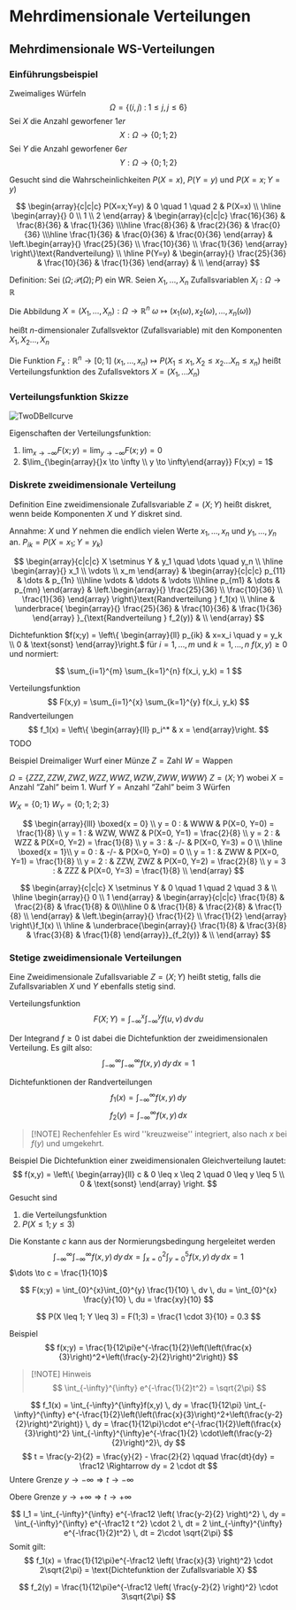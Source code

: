 # Mehrdimensionale Verteilungen
## Mehrdimensionale WS-Verteilungen
### Einführungsbeispiel
Zweimaliges Würfeln
$$
\Omega = \{(i,j) \; : \; 1 \leq j, j \leq 6\}
$$
Sei $X$ die Anzahl geworfener $1er$ 
$$ 
X : \Omega \to \{0;1;2\}
$$
Sei $Y$ die Anzahl geworfener $6er$
$$ 
Y : \Omega \to \{0;1;2\}
$$

Gesucht sind die Wahrscheinlichkeiten $P(X=x)$, $P(Y=y)$ und $P(X=x; Y=y)$ 

$$
\begin{array}{c|c|c}
P(X=x;Y=y) & 0 \quad 1 \quad 2 & P(X=x) 
\\ \hline
\begin{array}{}
0 \\ 1 \\ 2
\end{array} & 
	\begin{array}{c|c|c} 
		\frac{16}{36} & \frac{8}{36} & \frac{1}{36} \\\hline 
		\frac{8}{36} & \frac{2}{36} & \frac{0}{36} \\\hline 
		\frac{1}{36} & \frac{0}{36} & \frac{0}{36} 
	\end{array}
&   \left.\begin{array}{}
	\frac{25}{36} \\ \frac{10}{36} \\ \frac{1}{36}
	\end{array}
	\right\}\text{Randverteilung}
\\ \hline
P(Y=y) & 
	\begin{array}{}
		\frac{25}{36} & \frac{10}{36} & \frac{1}{36}
	\end{array}
	&
\\
\end{array}
$$

Definition:
Sei $(\Omega; \mathcal P(\Omega); P)$ ein WR.
Seien $X_1, \dots, X_n$ Zufallsvariablen
$X_i : \Omega \to \mathbb{R}$

Die Abbildung $X = (X_1, \dots, X_n): \Omega \to \mathbb{R}^n$ 
$\omega \mapsto (x_1(\omega), x_2(\omega), \dots, x_n(\omega))$

heißt $n$-dimensionaler Zufallsvektor (Zufallsvariable) mit den Komponenten $X_1, X_2 \dots, X_n$ 

Die Funktion $F_x:\mathbb{R}^n \to [0;1]$ 
$(x_1, \dots, x_n) \mapsto P(X_1 \leq x_1, X_2 \leq x_2 \dots X_n \leq x_n)$ heißt Verteilungsfunktion des Zufallsvektors $X=(X_1, \dots X_n)$

### Verteilungsfunktion Skizze
![TwoDBellcurve](TwoDBellcurve.png)

Eigenschaften der Verteilungsfunktion:
1. $\lim_{x \to -\infty} F(x;y) = \lim_{y \to -\infty} F(x;y) = 0$
2. $\lim_{\begin{array}{}x \to \infty \\ y \to \infty\end{array}} F(x;y) = 1$ 

### Diskrete zweidimensionale Verteilung
Definition
Eine zweidimensionale Zufallsvariable $Z=(X;Y)$ heißt diskret, wenn beide Komponenten $X$ und $Y$ diskret sind.

Annahme:
$X$ und $Y$ nehmen die endlich vielen Werte $x_1, \dots, x_n$ und  $y_1, \dots, y_n$ an.
$P_{ik} = P(X=x_1; Y=y_k)$ 

$$
\begin{array}{c|c|c}
X \setminus Y & y_1 \quad \dots \quad y_n 
\\ \hline
\begin{array}{}
x_1 \\ \vdots \\ x_m 
\end{array} & 
	\begin{array}{c|c|c} 
		p_{11} & \dots & p_{1n} \\\hline 
		\vdots & \ddots & \vdots \\\hline 
		p_{m1} & \dots & p_{mn} 
	\end{array}
&   \left.\begin{array}{}
	\frac{25}{36} \\ \frac{10}{36} \\ \frac{1}{36}
	\end{array}
	\right\}\text{Randverteilung } f_1(x)
\\ \hline
	& 
	\underbrace{
	\begin{array}{}
		\frac{25}{36} & \frac{10}{36} & \frac{1}{36}
	\end{array}
	}_{\text{Randverteilung } f_2(y)}
	&
\\
\end{array}
$$

Dichtefunktion
$f(x;y) = \left\{ \begin{array}{ll} p_{ik} & x=x_i \quad y = y_k \\ 0 & \text{sonst} \end{array}\right.$
für $i = 1, \dots, m$  und $k = 1, \dots, n$ 
$f(x,y) \geq 0$ und normiert:

$$
\sum_{i=1}^{m} \sum_{k=1}^{n} f(x_i, y_k) = 1
$$

Verteilungsfunktion
$$
F(x,y) = \sum_{i=1}^{x} \sum_{k=1}^{y} f(x_i, y_k)
$$
Randverteilungen
$$
f_1(x) = \left\{ \begin{array}{ll} p_i^* & x =   \end{array}\right.
$$
TODO


Beispiel
Dreimaliger Wurf einer Münze
$Z = \text{Zahl}$
$W = \text{Wappen}$ 

$\Omega = \{ ZZZ, ZZW, ZWZ, WZZ, WWZ, WZW, ZWW, WWW \}$
$Z = (X;Y)$ wobei
$X =  \text{Anzahl ''Zahl'' beim 1. Wurf}$
$Y =  \text{Anzahl ''Zahl'' beim 3 Würfen}$

$W_X = \{0;1\}$
$W_Y = \{0;1;2;3\}$


$$
\begin{array}{lll}
\boxed{x = 0} \\
y = 0 : & WWW & P(X=0, Y=0) = \frac{1}{8} \\
y = 1 : & WZW, WWZ & P(X=0, Y=1) = \frac{2}{8} \\
y = 2 : & WZZ & P(X=0, Y=2) = \frac{1}{8} \\
y = 3 : & -/- & P(X=0, Y=3) = 0 \\
\hline
\boxed{x = 1}\\
y = 0 : & -/- & P(X=0, Y=0) = 0 \\
y = 1 : & ZWW & P(X=0, Y=1) = \frac{1}{8} \\
y = 2 : & ZZW, ZWZ & P(X=0, Y=2) = \frac{2}{8} \\
y = 3 : & ZZZ & P(X=0, Y=3) = \frac{1}{8} \\
\end{array}
$$

$$
\begin{array}{c|c|c}
X \setminus Y  & 0 \quad 1 \quad 2 \quad 3 & 
\\ \hline
\begin{array}{}
0 \\ 1
\end{array} & 
	\begin{array}{c|c|c} 
		\frac{1}{8} & \frac{2}{8} & \frac{1}{8} & 0\\\hline 
		0 & \frac{1}{8} & \frac{2}{8} & \frac{1}{8} \\
	\end{array}
&   \left.\begin{array}{}
	\frac{1}{2} \\ \frac{1}{2}
	\end{array}
	\right\}f_1(x)
\\ \hline
& 
	\underbrace{\begin{array}{}
		\frac{1}{8} & \frac{3}{8} & \frac{3}{8} & \frac{1}{8}
	\end{array}}_{f_2(y)}
	&
\\
\end{array}
$$

### Stetige zweidimensionale Verteilungen
Eine Zweidimensionale Zufallsvariable $Z =  (X;Y)$ heißt stetig, falls die Zufallsvariablen $X$ und $Y$ ebenfalls stetig sind.

Verteilungsfunktion
$$
F(X;Y) = \int_{-\infty}^{x}\int_{-\infty}^{y} f(u,v) \, dv \, du
$$

Der Integrand $f \geq 0$ ist dabei die Dichtefunktion der zweidimensionalen Verteilung. Es gilt also:
$$
\int_{-\infty}^{\infty}\int_{-\infty}^{\infty} f(x,y) \, dy \, dx = 1
$$

Dichtefunktionen der Randverteilungen
$$
f_1(x) = \int_{-\infty}^{\infty} f(x,y) \, dy
$$$$
f_2(y) = \int_{-\infty}^{\infty} f(x,y) \, dx
$$

> [!NOTE] Rechenfehler
> Es wird ''kreuzweise'' integriert, also nach $x$ bei $f(y)$ und umgekehrt.

Beispiel
Die Dichtefunktion einer zweidimensionalen Gleichverteilung lautet:
$$
f(x,y) = \left\{ 
\begin{array}{ll}
	c & 0 \leq x \leq 2 \quad 0 \leq y \leq 5 \\
	0 & \text{sonst}
\end{array}
\right.
$$
Gesucht sind
1. die Verteilungsfunktion
2. $P(X \leq 1; y \leq 3)$

Die Konstante $c$ kann aus der Normierungsbedingung hergeleitet werden
$$
\int_{-\infty}^{\infty}\int_{-\infty}^{\infty} f(x,y) \, dy \, dx = \int_{x=0}^{2}\int_{y=0}^{5} f(x,y) \, dy \, dx = 1
$$
$\dots \to c = \frac{1}{10}$ 

$$
F(x;y) = \int_{0}^{x}\int_{0}^{y} \frac{1}{10} \, dv \, du = \int_{0}^{x} \frac{y}{10} \, du = \frac{xy}{10} 
$$

$$
P(X \leq 1; Y \leq 3) = F(1;3) = \frac{1 \cdot 3}{10} = 0.3
$$


Beispiel
$$
f(x;y) = \frac{1}{12\pi}e^{-\frac{1}{2}\left(\left(\frac{x}{3}\right)^2+\left(\frac{y-2}{2}\right)^2\right)}
$$

> [!NOTE] Hinweis
> $$
> \int_{-\infty}^{\infty} e^{-\frac{1}{2}t^2} = \sqrt{2\pi}
> $$

$$
f_1(x) = \int_{-\infty}^{\infty}f(x,y) \, dy = \frac{1}{12\pi} \int_{-\infty}^{\infty} e^{-\frac{1}{2}\left(\left(\frac{x}{3}\right)^2+\left(\frac{y-2}{2}\right)^2\right)} \, dy = \frac{1}{12\pi}\cdot e^{-\frac{1}{2}\left(\frac{x}{3}\right)^2} \int_{-\infty}^{\infty}e^{-\frac{1}{2} \cdot\left(\frac{y-2}{2}\right)^2}\, dy
$$
$$
t = \frac{y-2}{2} = \frac{y}{2} - \frac{2}{2} \qquad \frac{dt}{dy} = \frac12 \Rightarrow dy = 2 \cdot dt
$$
Untere Grenze $y \to -\infty \Rightarrow t \to -\infty$

Obere Grenze $y \to +\infty \Rightarrow t \to +\infty$

$$
I_1 = \int_{-\infty}^{\infty} e^{-\frac12 \left( \frac{y-2}{2} \right)^2} \, dy =  \int_{-\infty}^{\infty} e^{-\frac12 t ^2} \cdot 2 \, dt = 2 \int_{-\infty}^{\infty} e^{-\frac{1}{2}t^2} \, dt = 2\cdot \sqrt{2\pi}
$$
Somit gilt:
$$
f_1(x) = \frac{1}{12\pi}e^{-\frac12 \left( \frac{x}{3} \right)^2} \cdot 2\sqrt{2\pi} = \text{Dichtefunktion der Zufallsvariable X}
$$

$$
f_2(y) = \frac{1}{12\pi}e^{-\frac12 \left( \frac{y-2}{2} \right)^2} \cdot 3\sqrt{2\pi}
$$
